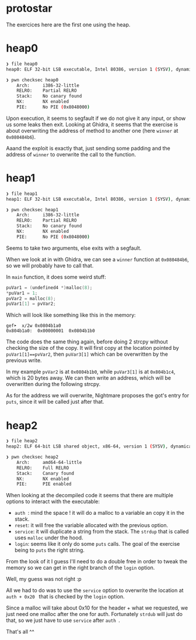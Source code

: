 # protostar

The exercices here are the first one using the heap.

# heap0

```bash
❯ file heap0
heap0: ELF 32-bit LSB executable, Intel 80386, version 1 (SYSV), dynamically linked, interpreter /lib/ld-linux.so.2, for GNU/Linux 3.2.0, BuildID[sha1]=80ca72d6b53b32db329639b53c968b42a3d65a8c, not stripped
```

```bash
❯ pwn checksec heap0
    Arch:     i386-32-little
    RELRO:    Partial RELRO
    Stack:    No canary found
    NX:       NX enabled
    PIE:      No PIE (0x8048000)
```

Upon execution, it seems to segfault if we do not give it any input, or show us some leaks then exit. Looking at Ghidra, it seems that the exercise is about overwriting the address of method to another one (here `winner` at `0x080484b6`).

Aaand the exploit is exactly that, just sending some padding and the address of `winner` to overwrite the call to the function.

# heap1

```bash
❯ file heap1
heap1: ELF 32-bit LSB executable, Intel 80386, version 1 (SYSV), dynamically linked, interpreter /lib/ld-linux.so.2, for GNU/Linux 3.2.0, BuildID[sha1]=0840a5076b50649a07ba60e78144b2bf30297c92, not stripped
```

```bash
❯ pwn checksec heap1
    Arch:     i386-32-little
    RELRO:    Partial RELRO
    Stack:    No canary found
    NX:       NX enabled
    PIE:      No PIE (0x8048000)
```

Seems to take two arguments, else exits with a segfault.

When we look at in with Ghidra, we can see a `winner` function at `0x080484b6`, so we will probably have to call that.

In `main` function, it does some weird stuff:
```c
puVar1 = (undefined4 *)malloc(8);
*puVar1 = 1;
pvVar2 = malloc(8);
puVar1[1] = pvVar2;
```
Which will look like something like this in the memory:
```
gef➤  x/2w 0x0804b1a0
0x804b1a0:	0x00000001	0x0804b1b0
```
The code does the same thing again, before doing 2 strcpy without checking the size of the copy. It will first copy at the location pointed by `puVar1[1]==pvVar2`, then `puVar3[1]` which can be overwritten by the previous write.

In my example `pvVar2` is at `0x0804b1b0`, while `puVar3[1]` is at `0x804b1c4`, which is 20 bytes away. We can then write an address, which will be overwritten during the following strcpy.

As for the address we will overwrite, Nightmare proposes the got's entry for `puts`, since it will be called just after that.

# heap2

```bash
❯ file heap2
heap2: ELF 64-bit LSB shared object, x86-64, version 1 (SYSV), dynamically linked, interpreter /lib64/ld-linux-x86-64.so.2, for GNU/Linux 3.2.0, BuildID[sha1]=fb7e2a85c0ae98fe79c4fddcd2a5ce4f2d6807bb, not stripped
```

```bash
❯ pwn checksec heap2
    Arch:     amd64-64-little
    RELRO:    Full RELRO
    Stack:    Canary found
    NX:       NX enabled
    PIE:      PIE enabled
```

When looking at the decompiled code it seems that there are multiple options to interact with the executable:
* `auth `: mind the space ! it will do a malloc to a variable an copy it in the stack.
* `reset`: it will free the variable allocated with the previous option.
* `service`: it will duplicate a string from the stack. The `strdup` that is called uses `malloc` under the hood.
* `login`: seems like it only do some `puts` calls. The goal of the exercise being to `puts` the right string.

From the look of it I guess I'll need to do a double free in order to tweak the memory so we can get in the right branch of the `login` option.

Well, my guess was not right :p

All we had to do was to use the `service` option to overwrite the location at `auth + 0x20 ` that is checked by the `login` option.

Since a malloc will take about 0x10 for the header + what we requested, we just need one malloc after the one for auth. Fortunately `strdub` will just do that, so we just have to use `service` after `auth `.

That's all ^^